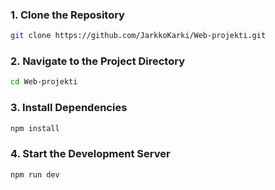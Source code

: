 ### 1. Clone the Repository
```sh
git clone https://github.com/JarkkoKarki/Web-projekti.git
```

### 2. Navigate to the Project Directory

```sh
cd Web-projekti
```

### 3. Install Dependencies

```sh
npm install
```
### 4. Start the Development Server

```sh
npm run dev
```
